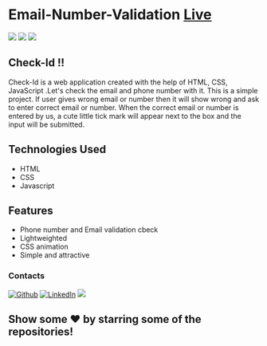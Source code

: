 # Email-Number-Validation  [Live](https://gopoo23.github.io/Chit-Chat-with-Gourab/)
<code><img src="https://img.shields.io/badge/HTML5-E34F26?style=for-the-badge&logo=html5&logoColor=white"></code>
<code><img src="https://img.shields.io/badge/CSS3-1572B6?style=for-the-badge&logo=css3&logoColor=white"></code>
<code><img src="https://img.shields.io/badge/JavaScript-323330?style=for-the-badge&logo=javascript&logoColor=F7DF1E"></code>

## Check-Id !!

Check-Id is a web application created with the help of HTML, CSS, JavaScript .Let's check the email and phone number with it. This is a simple project. If user gives wrong email or number then it will show wrong and ask to enter correct email or number. When the correct email or number is entered by us, a cute little tick mark will appear next to the box and the input will be submitted.


## Technologies Used

- HTML
- CSS
- Javascript

## Features

- Phone number and Email validation cbeck
- Lightweighted
- CSS animation
- Simple and attractive 

<h3 align =>Contacts</h3>
<a href="https://github.com/gopoo23" target="_blank"><img alt="Github" src="https://img.shields.io/badge/GitHub-%2312100E.svg?&style=for-the-badge&logo=Github&logoColor=white" /></a> <a href="https://www.linkedin.com/in/gourab-das23/" target="_blank"><img alt="LinkedIn" src="https://img.shields.io/badge/linkedin-%230077B5.svg?&style=for-the-badge&logo=linkedin&logoColor=white" /></a> <a target="_blank" href="mailto:gouravdasrrr123@gmail.com"><img src="https://img.shields.io/badge/-Gmail-D14836?style=for-the-badge&logo=Gmail&logoColor=white"></img></a>

<h2> Show some ❤️ by starring some of the repositories!</h3>
